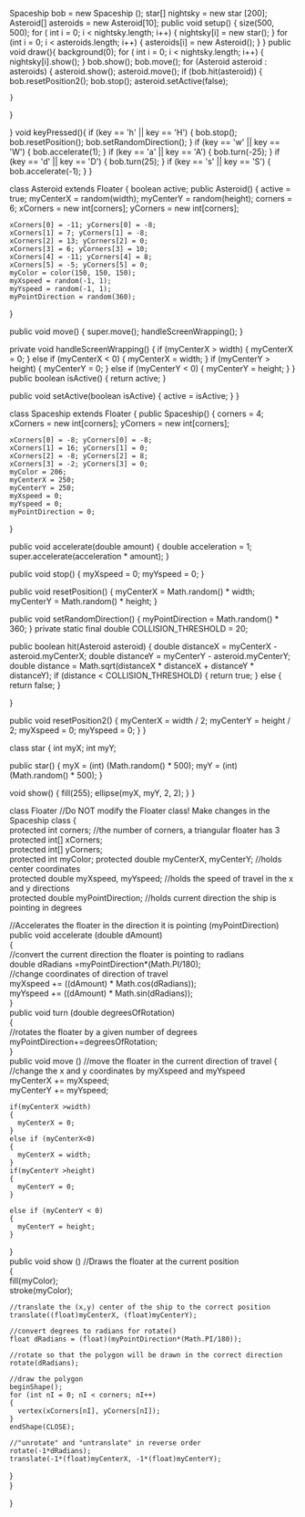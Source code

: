  Spaceship bob = new Spaceship ();
star[] nightsky = new star [200];
Asteroid[] asteroids = new Asteroid[10];
public void setup() {
  size(500, 500);
  for ( int i = 0; i < nightsky.length; i++)
  {
    nightsky[i] = new star();
}
for (int i = 0; i < asteroids.length; i++) {
    asteroids[i] = new Asteroid();
  }
}
public void draw(){
  background(0); 
  for ( int i = 0; i < nightsky.length; i++) {
    nightsky[i].show();
  }
  bob.show();
  bob.move(); 
  for (Asteroid asteroid : asteroids) {
    asteroid.show();
    asteroid.move();
      if (bob.hit(asteroid)) {
      bob.resetPosition2();
      bob.stop();
      asteroid.setActive(false);
      
    }
  }
      
}
void keyPressed(){
  if (key == 'h' || key == 'H') {
    bob.stop(); 
    bob.resetPosition(); 
    bob.setRandomDirection();
  }
  if (key == 'w' || key == 'W') {
    bob.accelerate(1);
  }
  if (key == 'a' || key == 'A') {
    bob.turn(-25);
  }
  if (key == 'd' || key == 'D') {
    bob.turn(25);
  }
  if (key == 's' || key == 'S') { 
    bob.accelerate(-1);
  }
}


class Asteroid extends Floater {
  boolean active;
  public Asteroid() {
    active = true; 
    myCenterX = random(width);
    myCenterY = random(height);
    corners = 6;
    xCorners = new int[corners];
    yCorners = new int[corners];

    xCorners[0] = -11; yCorners[0] = -8;
    xCorners[1] = 7; yCorners[1] = -8;
    xCorners[2] = 13; yCorners[2] = 0;
    xCorners[3] = 6; yCorners[3] = 10;
    xCorners[4] = -11; yCorners[4] = 8;
    xCorners[5] = -5; yCorners[5] = 0;
    myColor = color(150, 150, 150);
    myXspeed = random(-1, 1);
    myYspeed = random(-1, 1);
    myPointDirection = random(360);
  }

  public void move() {
    super.move();
    handleScreenWrapping();
  }

  private void handleScreenWrapping() {
    if (myCenterX > width) {
      myCenterX = 0;
    } else if (myCenterX < 0) {
      myCenterX = width;
    }
    if (myCenterY > height) {
      myCenterY = 0;
    } else if (myCenterY < 0) {
      myCenterY = height;
    }
  }
  public boolean isActive() {
    return active;
  }

  public void setActive(boolean isActive) {
    active = isActive;
  }
}


class Spaceship extends Floater {
  public Spaceship() {
    corners = 4;
    xCorners = new int[corners];
    yCorners = new int[corners];
  
    xCorners[0] = -8; yCorners[0] = -8;
    xCorners[1] = 16; yCorners[1] = 0;
    xCorners[2] = -8; yCorners[2] = 8;
    xCorners[3] = -2; yCorners[3] = 0;
    myColor = 206;
    myCenterX = 250;
    myCenterY = 250;
    myXspeed = 0;
    myYspeed = 0;
    myPointDirection = 0;
  }

  public void accelerate(double amount) {
    double acceleration = 1;
    super.accelerate(acceleration * amount);
  }

  public void stop() {
    myXspeed = 0;
    myYspeed = 0;
  }

  public void resetPosition() {
    myCenterX = Math.random() * width;
    myCenterY = Math.random() * height;
  }

  public void setRandomDirection() {
    myPointDirection = Math.random() * 360;
  }
  private static final double COLLISION_THRESHOLD = 20;

public boolean hit(Asteroid asteroid) {
  double distanceX = myCenterX - asteroid.myCenterX;
  double distanceY = myCenterY - asteroid.myCenterY;
  double distance = Math.sqrt(distanceX * distanceX + distanceY * distanceY);
  if (distance < COLLISION_THRESHOLD) {
    return true;
  } else {
    return false;
  }
    
  }
  
  
  


  public void resetPosition2() {
    myCenterX = width / 2;
    myCenterY = height / 2;
    myXspeed = 0;
    myYspeed = 0;
  }
}

class star {
  int myX;
  int myY;

  public star() {
    myX = (int) (Math.random() * 500);
    myY = (int) (Math.random() * 500);
  }

  void show() {
    fill(255);
    ellipse(myX, myY, 2, 2);
  }
}

class Floater //Do NOT modify the Floater class! Make changes in the Spaceship class 
{   
  protected int corners;  //the number of corners, a triangular floater has 3   
  protected int[] xCorners;   
  protected int[] yCorners;   
  protected int myColor;
  protected double myCenterX, myCenterY; //holds center coordinates   
  protected double myXspeed, myYspeed; //holds the speed of travel in the x and y directions   
  protected double myPointDirection; //holds current direction the ship is pointing in degrees    

  //Accelerates the floater in the direction it is pointing (myPointDirection)   
  public void accelerate (double dAmount)   
  {          
    //convert the current direction the floater is pointing to radians    
    double dRadians =myPointDirection*(Math.PI/180);     
    //change coordinates of direction of travel    
    myXspeed += ((dAmount) * Math.cos(dRadians));    
    myYspeed += ((dAmount) * Math.sin(dRadians));       
  }   
  public void turn (double degreesOfRotation)   
  {     
    //rotates the floater by a given number of degrees    
    myPointDirection+=degreesOfRotation;   
  }   
  public void move ()   //move the floater in the current direction of travel
  {      
    //change the x and y coordinates by myXspeed and myYspeed       
    myCenterX += myXspeed;    
    myCenterY += myYspeed;     

  
    if(myCenterX >width)
    {     
      myCenterX = 0;    
    }    
    else if (myCenterX<0)
    {     
      myCenterX = width;    
    }    
    if(myCenterY >height)
    {    
      myCenterY = 0;    
    } 
    
    else if (myCenterY < 0)
    {     
      myCenterY = height;    
    }   
  }   
  public void show ()  //Draws the floater at the current position  
  {             
    fill(myColor);   
    stroke(myColor);    
    
    //translate the (x,y) center of the ship to the correct position
    translate((float)myCenterX, (float)myCenterY);

    //convert degrees to radians for rotate()     
    float dRadians = (float)(myPointDirection*(Math.PI/180));
    
    //rotate so that the polygon will be drawn in the correct direction
    rotate(dRadians);
    
    //draw the polygon
    beginShape();
    for (int nI = 0; nI < corners; nI++)
    {
      vertex(xCorners[nI], yCorners[nI]);
    }
    endShape(CLOSE);

    //"unrotate" and "untranslate" in reverse order
    rotate(-1*dRadians);
    translate(-1*(float)myCenterX, -1*(float)myCenterY);
  }   
} 


}
